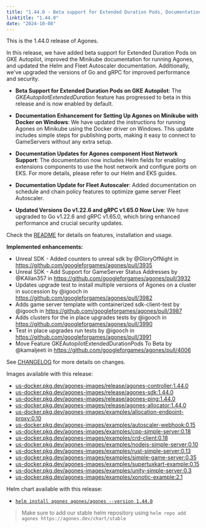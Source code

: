 ```yaml
---
title: "1.44.0 - Beta support for Extended Duration Pods, Documentation Enhancements and version updates"
linktitle: "1.44.0"
date: "2024-10-08"
---
```


This is the 1.44.0 release of Agones.

In this release, we have added beta support for Extended Duration Pods on GKE Autopilot, improved the Minikube documentation for running Agones, and updated the Helm and Fleet Autoscaler documentation. Additionally, we've upgraded the versions of Go and gRPC for improved performance and security.

- **Beta Support for Extended Duration Pods on GKE Autopilot**: The _GKEAutopilotExtendedDuration_ feature has progressed to beta in this release and is now enabled by default.

- **Documentation Enhancement for Setting Up Agones on Minikube with Docker on Windows**: We have updated the instructions for running Agones on Minikube using the Docker driver on Windows. This update includes simple steps for publishing ports, making it easy to connect to GameServers without any extra setup.

- **Documentation Updates for Agones component Host Network Support**: The documentation now includes Helm fields for enabling extensions components to use the host network and configure ports on EKS. For more details, please refer to our Helm and EKS guides.

- **Documentation Update for Fleet Autoscaler**: Added documentation on schedule and chain policy features to optimize game server Fleet Autoscaler.

- **Updated Versions Go v1.22.6 and gRPC v1.65.0 Now Live**: We have upgraded to Go v1.22.6 and gRPC v1.65.0, which bring enhanced performance and crucial security updates.

Check the <a href="https://github.com/googleforgames/agones/tree/release-1.44.0" data-proofer-ignore>README</a> for details on features, installation and usage.

**Implemented enhancements:**
- Unreal SDK - Added counters to unreal sdk by @GloryOfNight in https://github.com/googleforgames/agones/pull/3935
- Unreal SDK - Add Support for GameServer Status Addresses by @KAllan357 in https://github.com/googleforgames/agones/pull/3932
- Updates upgrade test to install multiple versions of Agones on a cluster in succession by @igooch in https://github.com/googleforgames/agones/pull/3982
- Adds game server template with containerized sdk-client-test by @igooch in https://github.com/googleforgames/agones/pull/3987
- Adds clusters for the in place upgrades tests by @igooch in https://github.com/googleforgames/agones/pull/3990
- Test in place upgrades run tests by @igooch in https://github.com/googleforgames/agones/pull/3991
- Move Feature GKEAutopilotExtendedDurationPods To Beta by @kamaljeeti in https://github.com/googleforgames/agones/pull/4006

See <a href="https://github.com/googleforgames/agones/blob/release-1.44.0/CHANGELOG.md" data-proofer-ignore>CHANGELOG</a> for more details on changes.

Images available with this release:

- [us-docker.pkg.dev/agones-images/release/agones-controller:1.44.0](https://us-docker.pkg.dev/agones-images/release/agones-controller:1.44.0)
- [us-docker.pkg.dev/agones-images/release/agones-sdk:1.44.0](https://us-docker.pkg.dev/agones-images/release/agones-sdk:1.44.0)
- [us-docker.pkg.dev/agones-images/release/agones-ping:1.44.0](https://us-docker.pkg.dev/agones-images/release/agones-ping:1.44.0)
- [us-docker.pkg.dev/agones-images/release/agones-allocator:1.44.0](https://us-docker.pkg.dev/agones-images/release/agones-allocator:1.44.0)
- [us-docker.pkg.dev/agones-images/examples/allocation-endpoint-proxy:0.10](https://us-docker.pkg.dev/agones-images/examples/allocation-endpoint-proxy:0.10)
- [us-docker.pkg.dev/agones-images/examples/autoscaler-webhook:0.15](https://us-docker.pkg.dev/agones-images/examples/autoscaler-webhook:0.15)
- [us-docker.pkg.dev/agones-images/examples/cpp-simple-server:0.18](https://us-docker.pkg.dev/agones-images/examples/cpp-simple-server:0.18)
- [us-docker.pkg.dev/agones-images/examples/crd-client:0.18](https://us-docker.pkg.dev/agones-images/examples/crd-client:0.18)
- [us-docker.pkg.dev/agones-images/examples/nodejs-simple-server:0.10](https://us-docker.pkg.dev/agones-images/examples/nodejs-simple-server:0.10)
- [us-docker.pkg.dev/agones-images/examples/rust-simple-server:0.13](https://us-docker.pkg.dev/agones-images/examples/rust-simple-server:0.13)
- [us-docker.pkg.dev/agones-images/examples/simple-game-server:0.35](https://us-docker.pkg.dev/agones-images/examples/simple-game-server:0.35)
- [us-docker.pkg.dev/agones-images/examples/supertuxkart-example:0.15](https://us-docker.pkg.dev/agones-images/examples/supertuxkart-example:0.15)
- [us-docker.pkg.dev/agones-images/examples/unity-simple-server:0.3](https://us-docker.pkg.dev/agones-images/examples/unity-simple-server:0.3)
- [us-docker.pkg.dev/agones-images/examples/xonotic-example:2.1](https://us-docker.pkg.dev/agones-images/examples/xonotic-example:2.1)

Helm chart available with this release:

- <a href="https://agones.dev/chart/stable/agones-1.44.0.tgz" data-proofer-ignore>
  <code>helm install agones agones/agones --version 1.44.0</code></a>

> Make sure to add our stable helm repository using `helm repo add agones https://agones.dev/chart/stable`